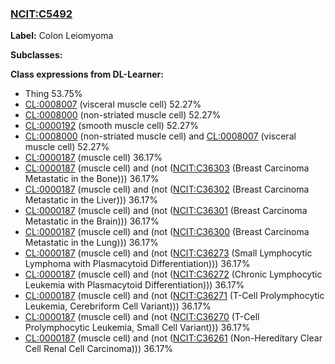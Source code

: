 
### [NCIT:C5492](http://purl.obolibrary.org/obo/NCIT_C5492)
**Label:** Colon Leiomyoma

**Subclasses:** 

**Class expressions from DL-Learner:**

- Thing 53.75%
- [CL:0008007](http://purl.obolibrary.org/obo/CL_0008007) (visceral muscle cell) 52.27%
- [CL:0008000](http://purl.obolibrary.org/obo/CL_0008000) (non-striated muscle cell) 52.27%
- [CL:0000192](http://purl.obolibrary.org/obo/CL_0000192) (smooth muscle cell) 52.27%
- [CL:0008000](http://purl.obolibrary.org/obo/CL_0008000) (non-striated muscle cell) and [CL:0008007](http://purl.obolibrary.org/obo/CL_0008007) (visceral muscle cell) 52.27%
- [CL:0000187](http://purl.obolibrary.org/obo/CL_0000187) (muscle cell) 36.17%
- [CL:0000187](http://purl.obolibrary.org/obo/CL_0000187) (muscle cell) and (not ([NCIT:C36303](http://purl.obolibrary.org/obo/NCIT_C36303) (Breast Carcinoma Metastatic in the Bone))) 36.17%
- [CL:0000187](http://purl.obolibrary.org/obo/CL_0000187) (muscle cell) and (not ([NCIT:C36302](http://purl.obolibrary.org/obo/NCIT_C36302) (Breast Carcinoma Metastatic in the Liver))) 36.17%
- [CL:0000187](http://purl.obolibrary.org/obo/CL_0000187) (muscle cell) and (not ([NCIT:C36301](http://purl.obolibrary.org/obo/NCIT_C36301) (Breast Carcinoma Metastatic in the Brain))) 36.17%
- [CL:0000187](http://purl.obolibrary.org/obo/CL_0000187) (muscle cell) and (not ([NCIT:C36300](http://purl.obolibrary.org/obo/NCIT_C36300) (Breast Carcinoma Metastatic in the Lung))) 36.17%
- [CL:0000187](http://purl.obolibrary.org/obo/CL_0000187) (muscle cell) and (not ([NCIT:C36273](http://purl.obolibrary.org/obo/NCIT_C36273) (Small Lymphocytic Lymphoma with Plasmacytoid Differentiation))) 36.17%
- [CL:0000187](http://purl.obolibrary.org/obo/CL_0000187) (muscle cell) and (not ([NCIT:C36272](http://purl.obolibrary.org/obo/NCIT_C36272) (Chronic Lymphocytic Leukemia with Plasmacytoid Differentiation))) 36.17%
- [CL:0000187](http://purl.obolibrary.org/obo/CL_0000187) (muscle cell) and (not ([NCIT:C36271](http://purl.obolibrary.org/obo/NCIT_C36271) (T-Cell Prolymphocytic Leukemia, Cerebriform Cell Variant))) 36.17%
- [CL:0000187](http://purl.obolibrary.org/obo/CL_0000187) (muscle cell) and (not ([NCIT:C36270](http://purl.obolibrary.org/obo/NCIT_C36270) (T-Cell Prolymphocytic Leukemia, Small Cell Variant))) 36.17%
- [CL:0000187](http://purl.obolibrary.org/obo/CL_0000187) (muscle cell) and (not ([NCIT:C36261](http://purl.obolibrary.org/obo/NCIT_C36261) (Non-Hereditary Clear Cell Renal Cell Carcinoma))) 36.17%


